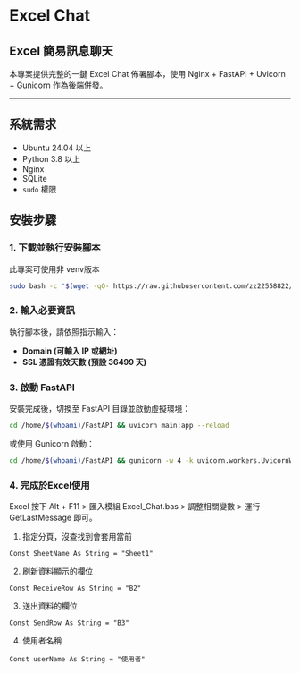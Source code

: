 # Excel Chat
## Excel 簡易訊息聊天

本專案提供完整的一鍵 Excel Chat 佈署腳本，使用 Nginx + FastAPI + Uvicorn + Gunicorn 作為後端併發。

---


## **系統需求**
- Ubuntu 24.04 以上
- Python 3.8 以上
- Nginx
- SQLite
- `sudo` 權限


## **安裝步驟**
### **1. 下載並執行安裝腳本**
此專案可使用非 venv版本
```bash
sudo bash -c "$(wget -qO- https://raw.githubusercontent.com/zz22558822/Excel_Chat/main/SQL/Excel_Chat_install.sh)"
```

### **2. 輸入必要資訊**
執行腳本後，請依照指示輸入：
- **Domain (可輸入 IP 或網址)**
- **SSL 憑證有效天數 (預設 36499 天)**


### **3. 啟動 FastAPI**
安裝完成後，切換至 FastAPI 目錄並啟動虛擬環境：
```bash
cd /home/$(whoami)/FastAPI && uvicorn main:app --reload
```

或使用 Gunicorn 啟動：
```bash
cd /home/$(whoami)/FastAPI && gunicorn -w 4 -k uvicorn.workers.UvicornWorker main:app
```

### **4. 完成於Excel使用**
Excel 按下 Alt + F11 > 匯入模組 Excel_Chat.bas > 調整相關變數 > 運行 GetLastMessage 即可。

1. 指定分頁，沒查找到會套用當前
```vba
Const SheetName As String = "Sheet1"
```
2. 刷新資料顯示的欄位
```vba
Const ReceiveRow As String = "B2"
```
3. 送出資料的欄位
```vba
Const SendRow As String = "B3"
```
4. 使用者名稱
```vba
Const userName As String = "使用者"
```
